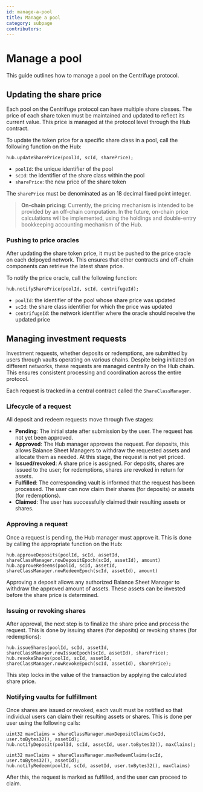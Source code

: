 ```yaml
---
id: manage-a-pool
title: Manage a pool
category: subpage
contributors: 
---
```


# Manage a pool

This guide outlines how to manage a pool on the Centrifuge protocol.

## Updating the share price

Each pool on the Centrifuge protocol can have multiple share classes. The price of each share token must be maintained and updated to reflect its current value. This price is managed at the protocol level through the Hub contract.

To update the token price for a specific share class in a pool, call the following function on the Hub:

```solidity
hub.updateSharePrice(poolId, scId, sharePrice);
```

* `poolId`: the unique identifier of the pool
* `scId`: the identifier of the share class within the pool
* `sharePrice`: the new price of the share token

The `sharePrice` must be denominated as an 18 decimal fixed point integer.

> **On-chain pricing**: Currently, the pricing mechanism is intended to be provided by an off-chain computation. In the future, on-chain price calculations will be implemented, using the holdings and double-entry bookkeeping accounting mechanism of the Hub.

### Pushing to price oracles

After updating the share token price, it must be pushed to the price oracle on each delpoyed network. This ensures that other contracts and off-chain components can retrieve the latest share price.

To notify the price oracle, call the following function:

```solidity
hub.notifySharePrice(poolId, scId, centrifugeId);
```

* `poolId`: the identifier of the pool whose share price was updated
* `scId`: the share class identifier for which the price was updated
* `centrifugeId`: the network identifier where the oracle should receive the updated price


## Managing investment requests

Investment requests, whether deposits or redemptions, are submitted by users through vaults operating on various chains. Despite being initiated on different networks, these requests are managed centrally on the Hub chain. This ensures consistent processing and coordination across the entire protocol.

Each request is tracked in a central contract called the `ShareClassManager`.

### Lifecycle of a request

All deposit and redeem requests move through five stages:

* **Pending**: The initial state after submission by the user. The request has not yet been approved.
* **Approved**: The Hub manager approves the request. For deposits, this allows Balance Sheet Managers to withdraw the requested assets and allocate them as needed. At this stage, the request is not yet priced.
* **Issued/revoked**: A share price is assigned. For deposits, shares are issued to the user; for redemptions, shares are revoked in return for assets.
* **Fulfilled**: The corresponding vault is informed that the request has been processed. The user can now claim their shares (for deposits) or assets (for redemptions).
* **Claimed**: The user has successfully claimed their resulting assets or shares.

### Approving a request

Once a request is pending, the Hub manager must approve it. This is done by calling the appropriate function on the Hub:

```solidity
hub.approveDeposits(poolId, scId, assetId, shareClassManager.nowDepositEpoch(scId, assetId), amount)
hub.approveRedeems(poolId, scId, assetId, shareClassManager.nowRedeemEpoch(scId, assetId), amount)
```

Approving a deposit allows any authorized Balance Sheet Manager to withdraw the approved amount of assets. These assets can be invested before the share price is determined.

### Issuing or revoking shares

After approval, the next step is to finalize the share price and process the request. This is done by issuing shares (for deposits) or revoking shares (for redemptions):

```solidity
hub.issueShares(poolId, scId, assetId, shareClassManager.nowIssueEpoch(scId, assetId), sharePrice);
hub.revokeShares(poolId, scId, assetId, shareClassManager.nowRevokeEpoch(scId, assetId), sharePrice);
```

This step locks in the value of the transaction by applying the calculated share price.

### Notifying vaults for fulfillment

Once shares are issued or revoked, each vault must be notified so that individual users can claim their resulting assets or shares. This is done per user using the following calls:

```solidity
uint32 maxClaims = shareClassManager.maxDepositClaims(scId, user.toBytes32(), assetId);
hub.notifyDeposit(poolId, scId, assetId, user.toBytes32(), maxClaims);

uint32 maxClaims = shareClassManager.maxRedeemClaims(scId, user.toBytes32(), assetId);
hub.notifyRedeem(poolId, scId, assetId, user.toBytes32(), maxClaims)
```

After this, the request is marked as fulfilled, and the user can proceed to claim.
